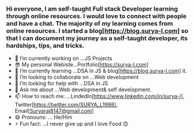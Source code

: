 ### Hi everyone, I am self-taught Full stack Developer learning through online resources. I would love to connect with people and have a chat. The majority of my learning comes from online resources. I started a blog[https://blog.surya-l.com] so that I can document my journey as a self-taught developer, its hardships, tips, and tricks.

<!--
**Surya8991/Surya8991** is a ✨ _special_ ✨ repository because its `README.md` (this file) appears on your GitHub profile.

Here are some ideas to get you started:
-->
- 🔭 I’m currently working on ...JS Projects
- 😎 My personal Webiste...Portfolio[https://surya-l.com]
- 🌱 I’m currently learning ...DSA in JS & blog[https://blog.surya-l.com] it.
- 👯 I’m looking to collaborate on ...Web development
- 🤔 I’m looking for help with ...DSA in JS
- 💬 Ask me about ...Web development& self development.
- 📫 How to reach me: ...Lindedln[https://www.linkedin.com/in/surya-l], Twitter[https://twitter.com/SURYA_L1998], Email[Suryaraj8147@gmail.com]
- 😄 Pronouns: ... He/Him
- ⚡ Fun fact: ...I never give up and I love Food 😊
